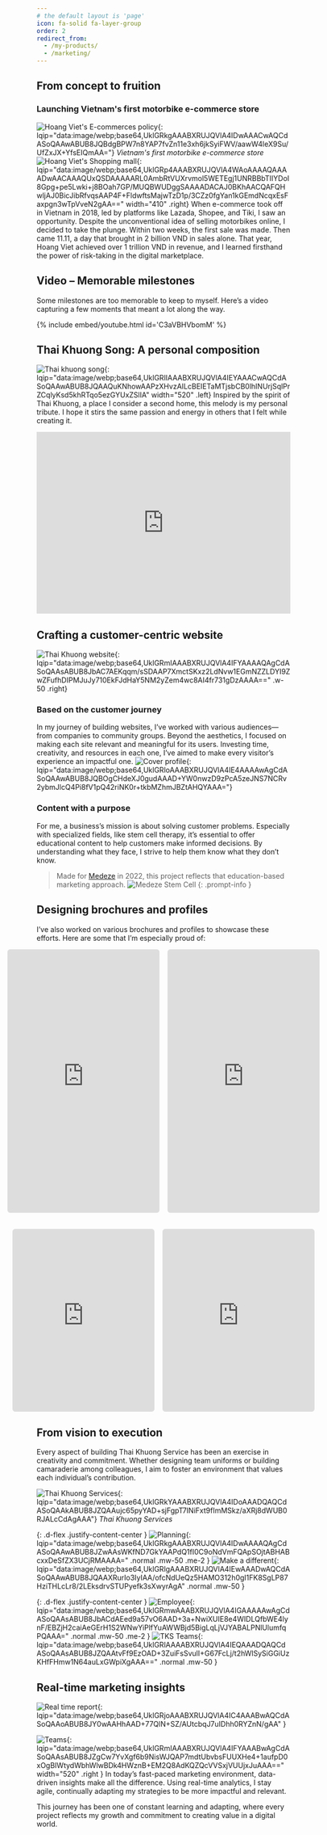 ```yaml
---
# the default layout is 'page'
icon: fa-solid fa-layer-group
order: 2
redirect_from:
  - /my-products/
  - /marketing/
---
```

## From concept to fruition
### Launching Vietnam's first motorbike e-commerce store
![Hoang Viet's E-commerces policy](/assets/img/site/hv-e-commerce-policy.webp){: lqip="data:image/webp;base64,UklGRkgAAABXRUJQVlA4IDwAAACwAQCdASoQAAwABUB8JQBdgBPW7n8YAP7fvZn11e3xh6jkSyiFWV/aawW4leX9Su/UfZxJX+YfsEIQmAA="}
_Vietnam's first motorbike e-commerce store_
![Hoang Viet's Shopping mall](/assets/img/site/hv-e-commerce-shopping-mall.webp){: lqip="data:image/webp;base64,UklGRp4AAABXRUJQVlA4WAoAAAAQAAAADwAACAAAQUxQSDAAAAARL0AmbRtVUXrvmol5WETEgj1UNRBBbTIIYDoI8Gpg+pe5Lwki+j8BOah7GP/MUQBWUDggSAAAADACAJ0BKhAACQAFQHwljAJ0BicJibRfvqsAAP4F+FldwftsMajwTzD1p/3CZz0fgYan1kGEmdNcqxEsFaxpgn3wTpVveN2gAA==" width="410" .right}
When e-commerce took off in Vietnam in 2018, led by platforms like Lazada, Shopee, and Tiki, I saw an opportunity. Despite the unconventional idea of selling motorbikes online, I decided to take the plunge. Within two weeks, the first sale was made. Then came 11.11, a day that brought in 2 billion VND in sales alone. That year, Hoang Viet achieved over 1 trillion VND in revenue, and I learned firsthand the power of risk-taking in the digital marketplace.

## Video – Memorable milestones

Some milestones are too memorable to keep to myself. Here’s a video capturing a few moments that meant a lot along the way.

{% include embed/youtube.html id='C3aVBHVbomM' %}

## Thai Khuong Song: A personal composition

![Thai khuong song](/assets/img/site/thai-khuong-song.webp){: lqip="data:image/webp;base64,UklGRlIAAABXRUJQVlA4IEYAAACwAQCdASoQAAwABUB8JQAAQuKNhowAAPzXHvzAILcBEIETaMTjsbCB0lhINUrjSqlPrZCqlyKsd5khRTqo5ezGYUxZSlIA" width="520" .left}
Inspired by the spirit of Thai Khuong, a place I consider a second home, this melody is my personal tribute. I hope it stirs the same passion and energy in others that I felt while creating it.

<iframe width="100%" height="360" scrolling="no" frameborder="no" allow="autoplay" src="https://w.soundcloud.com/player/?url=https%3A//api.soundcloud.com/playlists/1063996978&color=%23ff5500&auto_play=false&hide_related=false&show_comments=false&show_user=true&show_reposts=false&show_teaser=true"></iframe>

## Crafting a customer-centric website
![Thai Khuong website](/assets/img/site/tkt-website.webp){: lqip="data:image/webp;base64,UklGRmIAAABXRUJQVlA4IFYAAAAQAgCdASoQAAsABUB8JbAC7AEKqqm/sSDAAP7XmctSKxz2LdNvw1EGmNZZLDYI9ZwZFufhDIPMJuJy710EkFJdHaY5NM2yZem4wc8AI4fr731gDzAAAA==" .w-50 .right}

### Based on the customer journey
In my journey of building websites, I’ve worked with various audiences—from companies to community groups. Beyond the aesthetics, I focused on making each site relevant and meaningful for its users. Investing time, creativity, and resources in each one, I’ve aimed to make every visitor’s experience an impactful one.
![Cover profile](/assets/img/site/TK-cover-profile.webp){: lqip="data:image/webp;base64,UklGRloAAABXRUJQVlA4IE4AAAAwAgCdASoQAAwABUB8JQBOgCHdeXJ0gudAAAD+YW0nwzD9zPcA5zeJNS7NCRv2ybmJlcQ4Pi8fV1pQ42riNK0r+tkbMZhmJBZtAHQYAAA="}

### Content with a purpose
For me, a business’s mission is about solving customer problems. Especially with specialized fields, like stem cell therapy, it’s essential to offer educational content to help customers make informed decisions. By understanding what they face, I strive to help them know what they don’t know.

>Made for [Medeze](https://medeze.vn) in 2022, this project reflects that  education-based marketing approach.
![Medeze Stem Cell](/assets/img/site/medeze-stemcell.gif "Medeze Stem Cell")
{: .prompt-info }

## Designing brochures and profiles
I’ve also worked on various brochures and profiles to showcase these efforts. Here are some that I’m especially proud of:
<div style="display: flex; justify-content: center; gap: 1rem; margin-bottom: 2rem;">
  <iframe src="https://drive.google.com/file/d/1BerQAn-mQzwjKTKo-m8HqqL6y8iojidX/preview" style="width: 390px; height: 520px; border: 1px solid #ddd; border-radius: 5px;"></iframe>
  <iframe src="https://drive.google.com/file/d/1b1OMeqmvNW7yyOlMIgxSy4X24aa3Wzaw/preview" style="width: 390px; height: 520px; border: 1px solid #ddd; border-radius: 5px;"></iframe>
</div>

<div style="display: flex; justify-content: center; gap: 1rem;">
  <iframe src="https://drive.google.com/file/d/12n-nsfyAl--NMFHmVU__X7q1IxKkfvOf/preview" style="width: 280px; height: 360px; border: 1px solid #ddd; border-radius: 5px;"></iframe>
  <iframe src="https://drive.google.com/file/d/1UpH7tiuTO1O7KyHst8ZLFTNMHYc1cHBE/preview" style="width: 500px; height: 360px; border: 1px solid #ddd; border-radius: 5px;"></iframe>
</div>

## From vision to execution
Every aspect of building Thai Khuong Service has been an exercise in creativity and commitment. Whether designing team uniforms or building camaraderie among colleagues, I aim to foster an environment that values each individual’s contribution.

![Thai Khuong Services](/assets/img/post/tks.webp "Thai Khuong Services"){: lqip="data:image/webp;base64,UklGRkYAAABXRUJQVlA4IDoAAADQAQCdASoQAAkABUB8JZQAAujc65pyYAD+sjFgpT7INiFxt9fImMSkz/aXRj8dWUB0RJALcCdAgAAA"}
_Thai Khuong Services_

{: .d-flex .justify-content-center }
![Planning](/assets/img/site/stk-planning.webp "TKS Planning Service"){: lqip="data:image/webp;base64,UklGRkgAAABXRUJQVlA4IDwAAAAQAgCdASoQAAwABUB8JZwAAsWKfND7GkYAAPdQ1fI0C9oNdVmFQApSOjtABHABcxxDeSfZX3UCjRMAAAA=" .normal .mw-50 .me-2 }
![Make a different](/assets/img/site/design-tks-uniform.webp "TKS uniform"){: lqip="data:image/webp;base64,UklGRlgAAABXRUJQVlA4IEwAAADwAQCdASoQAAwABUB8JQAAXRurIo3IyIAA/ofcNdUeQz5HAMO312h0gI1FK8SgLP87HziTHLcLr8/2LEksdrvSTUPyefk3sXwyrAgA" .normal .mw-50 }

{: .d-flex .justify-content-center }
![Employee](/assets/img/site/tks-employee.webp "The firts members"){: lqip="data:image/webp;base64,UklGRmwAAABXRUJQVlA4IGAAAAAwAgCdASoQAAsABUB8JbACdAEed9a57vO6AAD+3a+NwiXUIE8e4WIDLQfbWE4lynF/EBZjH2caiAeGErH1S2WNwYiPlfYuAWWBjd5BigLqLjVJYABALPNlUlumfqPQAAA=" .normal .mw-50 .me-2 }
![TKS Teams](/assets/img/site/tks-teams.webp "TKS Teams"){: lqip="data:image/webp;base64,UklGRlAAAABXRUJQVlA4IEQAAADQAQCdASoQAAsABUB8JZQAAtvFf9EzOAD+3ZuiFsSvulI+G67FcLj/t2hWlSySiGGiUzKHfFHmw1N64auLxGWpiXgAAA==" .normal .mw-50 }


## Real-time marketing insights
![Real time report](/assets/img/site/real-time-report.webp){: lqip="data:image/webp;base64,UklGRjoAAABXRUJQVlA4IC4AAABwAQCdASoQAAoABUB8JY0wAAHhAAD+77QlN+SZ/AUtcbqJ7uIDhh0RYZnN/gAA" }

![Teams](/assets/img/site/tk-teams.webp){: lqip="data:image/webp;base64,UklGRmIAAABXRUJQVlA4IFYAAABwAgCdASoQAAsABUB8JZgCw7YvXgf6b9NisWJQAP7mdtUbvbsFUUXHe4+1aufpD0xOgBIWtydWbhWlwBDk4HWznB+EM2Q8AdKQZQcVVSxjVUUjxJuAAA==" width="520" .right }
In today’s fast-paced marketing environment, data-driven insights make all the difference. Using real-time analytics, I stay agile, continually adapting my strategies to be more impactful and relevant.

This journey has been one of constant learning and adapting, where every project reflects my growth and commitment to creating value in a digital world.
